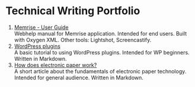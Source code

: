 # Technical Writing Portfolio

1. [Memrise - User Guide](https://olapom.github.io/memrise/index.html)  
   Webhelp manual for Memrise application. Intended for end users. Built with Oxygen XML. Other tools: Lightshot, Screencastify.
3. [WordPress plugins](Wordpress%20plugins%20tutorial.md)  
   A basic tutorial to using WordPress plugins. Intended for WP beginners. Written in Markdown.
5. [How does electronic paper work?](Electronic%20paper.md)  
   A short article about the fundamentals of electronic paper technology. Intended for general audience. Written in Markdown.
